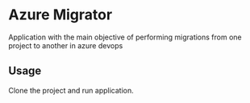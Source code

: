# Azure Migrator

Application with the main objective of performing migrations from one project to another in azure devops



## Usage

Clone the project and run application.
